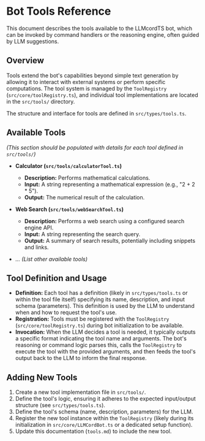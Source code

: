 # Bot Tools Reference

This document describes the tools available to the LLMcordTS bot, which can be invoked by command handlers or the reasoning engine, often guided by LLM suggestions.

## Overview

Tools extend the bot's capabilities beyond simple text generation by allowing it to interact with external systems or perform specific computations. The tool system is managed by the `ToolRegistry` (`src/core/toolRegistry.ts`), and individual tool implementations are located in the `src/tools/` directory.

The structure and interface for tools are defined in `src/types/tools.ts`.

## Available Tools

*(This section should be populated with details for each tool defined in `src/tools/`)*

*   **Calculator (`src/tools/calculatorTool.ts`)**
    *   **Description:** Performs mathematical calculations.
    *   **Input:** A string representing a mathematical expression (e.g., "2 + 2 * 5").
    *   **Output:** The numerical result of the calculation.

*   **Web Search (`src/tools/webSearchTool.ts`)**
    *   **Description:** Performs a web search using a configured search engine API.
    *   **Input:** A string representing the search query.
    *   **Output:** A summary of search results, potentially including snippets and links.

*   *... (List other available tools)*

## Tool Definition and Usage

*   **Definition:** Each tool has a definition (likely in `src/types/tools.ts` or within the tool file itself) specifying its name, description, and input schema (parameters). This definition is used by the LLM to understand when and how to request the tool's use.
*   **Registration:** Tools must be registered with the `ToolRegistry` (`src/core/toolRegistry.ts`) during bot initialization to be available.
*   **Invocation:** When the LLM decides a tool is needed, it typically outputs a specific format indicating the tool name and arguments. The bot's reasoning or command logic parses this, calls the `ToolRegistry` to execute the tool with the provided arguments, and then feeds the tool's output back to the LLM to inform the final response.

## Adding New Tools

1.  Create a new tool implementation file in `src/tools/`.
2.  Define the tool's logic, ensuring it adheres to the expected input/output structure (see `src/types/tools.ts`).
3.  Define the tool's schema (name, description, parameters) for the LLM.
4.  Register the new tool instance within the `ToolRegistry` (likely during its initialization in `src/core/LLMCordBot.ts` or a dedicated setup function).
5.  Update this documentation (`tools.md`) to include the new tool.